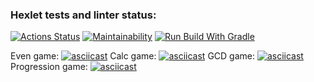 ### Hexlet tests and linter status:
[![Actions Status](https://github.com/DireElf/java-project-lvl1/workflows/hexlet-check/badge.svg)](https://github.com/DireElf/java-project-lvl1/actions)
[![Maintainability](https://api.codeclimate.com/v1/badges/a99a88d28ad37a79dbf6/maintainability)](https://codeclimate.com/github/codeclimate/codeclimate/maintainability)
[![Run Build With Gradle](https://github.com/DireElf/java-project-lvl1/actions/workflows/run-build.yml/badge.svg)](https://github.com/DireElf/java-project-lvl1/actions/workflows/run-build.yml)

Even game:
[![asciicast](https://asciinema.org/a/9M9g7Y6J1tEs2JN1c7p1TuEOM.svg)](https://asciinema.org/a/9M9g7Y6J1tEs2JN1c7p1TuEOM)
Calc game:
[![asciicast](https://asciinema.org/a/WRTraKnWAd4sh8r2XEQhiBwVH.svg)](https://asciinema.org/a/WRTraKnWAd4sh8r2XEQhiBwVH)
GCD game:
[![asciicast](https://asciinema.org/a/DgxYyJWufRDReDQFgmN9Wy3kZ.svg)](https://asciinema.org/a/DgxYyJWufRDReDQFgmN9Wy3kZ)
Progression game:
[![asciicast](https://asciinema.org/a/l6fVQhROaRAk9td8vzjuE47EG.svg)](https://asciinema.org/a/l6fVQhROaRAk9td8vzjuE47EG)
